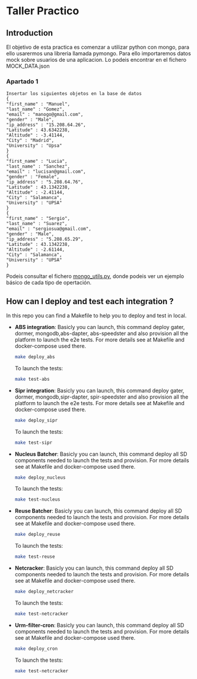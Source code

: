 # Taller Practico

## Introduction

El objetivo de esta practica es comenzar a utilizar python con mongo, para ello usarermos una libreria llamada pymongo.
Para ello importaremos datos mock sobre usuarios de una aplicacion. Lo podeis encontrar en el fichero MOCK_DATA.json

### Apartado 1 
	Insertar los siguientes objetos en la base de datos
	{
	"first_name" : "Manuel",
	"last_name" : "Gomez",
	"email" : "manogo@gmail.com",
	"gender" : "Male",
	"ip_address" : "15.208.64.26",
	"Latitude" : 43.6342238,
	"Altitude" : -3.41144,
	"City" : "Madrid",
	"University" : "Upsa"
	}
	{
	"first_name" : "Lucia",
	"last_name" : "Sanchez",
	"email" : "lucisan@gmail.com",
	"gender" : "Female",
	"ip_address" : "5.208.64.76",
	"Latitude" : 43.1342238,
	"Altitude" : -2.41144,
	"City" : "Salamanca",
	"University" : "UPSA"
	}
	{
	"first_name" : "Sergio",
	"last_name" : "Suarez",
	"email" : "sergiosua@gmail.com",
	"gender" : "Male",
	"ip_address" : "5.208.65.29",
	"Latitude" : 43.1342238,
	"Altitude" : -2.61144,
	"City" : "Salamanca",
	"University" : "UPSA"
	}

Podeis consultar el fichero [mongo_utils.py](mongo_utils.py), donde podeis ver un ejemplo básico de cada tipo de opertación.


## How can I deploy and test each integration ?

In this repo you can find a Makefile to help you to deploy and test in local.

* **ABS integration**:
Basicly you can launch, this command deploy gater, dormer, mongodb,abs-dapter, abs-speedster and also
provision all the platform to launch the e2e tests. For more details see at Makefile and docker-compose used there.
	
	```bash
	make deploy_abs
	```

	To launch the tests:
	
	```bash
	make test-abs
	```

* **Sipr integration**:
Basicly you can launch, this command deploy gater, dormer, mongodb,sipr-dapter, spir-speedster and also
provision all the platform to launch the e2e tests. For more details see at Makefile and docker-compose used there.
	
	```bash
	make deploy_sipr
	```

	To launch the tests:
	
	```bash
	make test-sipr
	```

* **Nucleus Batcher**:
Basicly you can launch, this command deploy all SD components needed to launch the tests and provision. 
For more details see at Makefile and docker-compose used there.
	
	```bash
	make deploy_nucleus
	```

	To launch the tests:
	
	```bash
	make test-nucleus
	```

* **Reuse Batcher**:
Basicly you can launch, this command deploy all SD components needed to launch the tests and provision. 
For more details see at Makefile and docker-compose used there.
	
	```bash
	make deploy_reuse
	```

	To launch the tests:

	```bash
	make test-reuse
	```
* **Netcracker**:
Basicly you can launch, this command deploy all SD components needed to launch the tests and provision. 
For more details see at Makefile and docker-compose used there.
	
	```bash
	make deploy_netcracker
	```

	To launch the tests:

	```bash
	make test-netcracker


* **Urm-filter-cron**:
Basicly you can launch, this command deploy all SD components needed to launch the tests and provision. 
For more details see at Makefile and docker-compose used there.
	
	```bash
	make deploy_cron
	```

	To launch the tests:

	```bash
	make test-netcracker

 